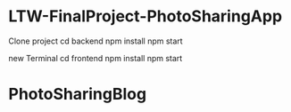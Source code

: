 # LTW-FinalProject-PhotoSharingApp

Clone project
cd backend
npm install
npm start

new Terminal
cd frontend
npm install
npm start
# PhotoSharingBlog
